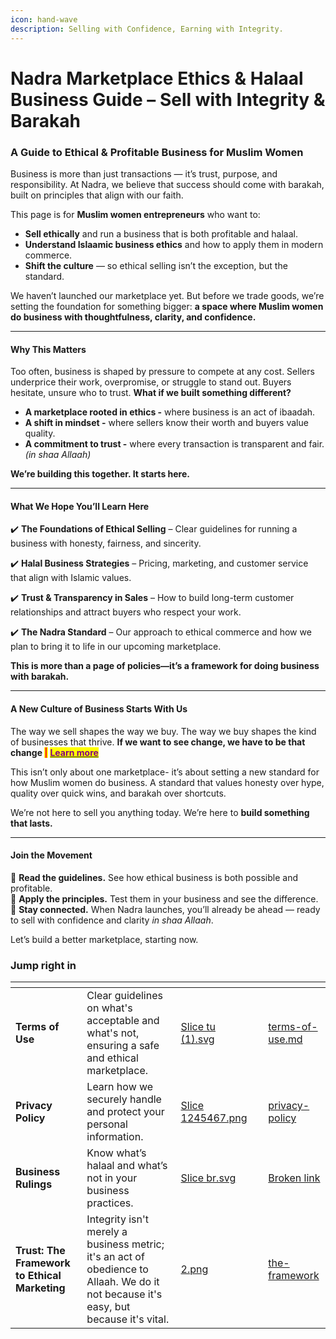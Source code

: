```yaml
---
icon: hand-wave
description: Selling with Confidence, Earning with Integrity.
---
```


# Nadra Marketplace Ethics & Halaal Business Guide – Sell with Integrity & Barakah

### **A Guide to Ethical & Profitable Business for Muslim Women**

Business is more than just transactions — it’s trust, purpose, and responsibility. At Nadra, we believe that success should come with barakah, built on principles that align with our faith.

This page is for **Muslim women entrepreneurs** who want to:

* **Sell ethically** and run a business that is both profitable and halaal.
* **Understand Islaamic business ethics** and how to apply them in modern commerce.
* **Shift the culture** — so ethical selling isn’t the exception, but the standard.

We haven’t launched our marketplace yet. But before we trade goods, we’re setting the foundation for something bigger: **a space where Muslim women do business with thoughtfulness, clarity, and confidence.**

***

#### **Why This Matters**

Too often, business is shaped by pressure to compete at any cost. Sellers underprice their work, overpromise, or struggle to stand out. Buyers hesitate, unsure who to trust. **What if we built something different?**

* **A marketplace rooted in ethics -** where business is an act of ibaadah.
* **A shift in mindset -** where sellers know their worth and buyers value quality.
* **A commitment to trust -** where every transaction is transparent and fair. _(in shaa Allaah)_

**We’re building this together. It starts here.**

***

#### **What We Hope You’ll Learn Here**

✔️ **The Foundations of Ethical Selling** – Clear guidelines for running a business with honesty, fairness, and sincerity.

✔️ **Halal Business Strategies** – Pricing, marketing, and customer service that align with Islamic values.

✔️ **Trust & Transparency in Sales** – How to build long-term customer relationships and attract buyers who respect your work.

✔️ **The Nadra Standard** – Our approach to ethical commerce and how we plan to bring it to life in our upcoming marketplace.

**This is more than a page of policies—it’s a framework for doing business with barakah.**

***

#### **A New Culture of Business Starts With Us**

The way we sell shapes the way we buy. The way we buy shapes the kind of businesses that thrive. **If we want to see change, we have to be that change&#x20;**<mark style="color:red;">**|**</mark> [<mark style="color:purple;">**Learn more**</mark>](transformational-sales/the-price-of-undervaluing-ourselves-how-we-teach-people-to-treat-us.md)

This isn’t only about one marketplace- it’s about setting a new standard for how Muslim women do business. A standard that values honesty over hype, quality over quick wins, and barakah over shortcuts.

We’re not here to sell you anything today. We’re here to **build something that lasts.**

***

#### **Join the Movement**

📌 **Read the guidelines.** See how ethical business is both possible and profitable.\
📌 **Apply the principles.** Test them in your business and see the difference.\
📌 **Stay connected.** When Nadra launches, you’ll already be ahead — ready to sell with confidence and clarity _in shaa Allaah_.

Let’s build a better marketplace, starting now.

### Jump right in

<table data-view="cards"><thead><tr><th></th><th></th><th data-hidden data-card-cover data-type="files"></th><th data-hidden></th><th data-hidden data-card-target data-type="content-ref"></th></tr></thead><tbody><tr><td><strong>Terms of Use</strong></td><td>Clear guidelines on what's acceptable and what's not, ensuring a safe and ethical marketplace.</td><td><a href=".gitbook/assets/Slice tu (1).svg">Slice tu (1).svg</a></td><td></td><td><a href="nadra-policies/terms-of-use.md">terms-of-use.md</a></td></tr><tr><td><strong>Privacy Policy</strong></td><td>Learn how we securely handle and protect your personal information.</td><td><a href=".gitbook/assets/Slice 1245467.png">Slice 1245467.png</a></td><td></td><td><a href="nadra-policies/privacy-policy/">privacy-policy</a></td></tr><tr><td><strong>Business  Rulings</strong></td><td>Know what’s halaal and what’s not in your business practices.</td><td><a href=".gitbook/assets/Slice br.svg">Slice br.svg</a></td><td></td><td><a href="broken-reference">Broken link</a></td></tr><tr><td><strong>Trust: The Framework to Ethical Marketing</strong></td><td>Integrity isn't merely a business metric; it's an act of obedience to Allaah. We do it not because it's easy, but because it's vital.</td><td><a href=".gitbook/assets/2.png">2.png</a></td><td></td><td><a href="nadra-framework/the-framework/">the-framework</a></td></tr></tbody></table>
